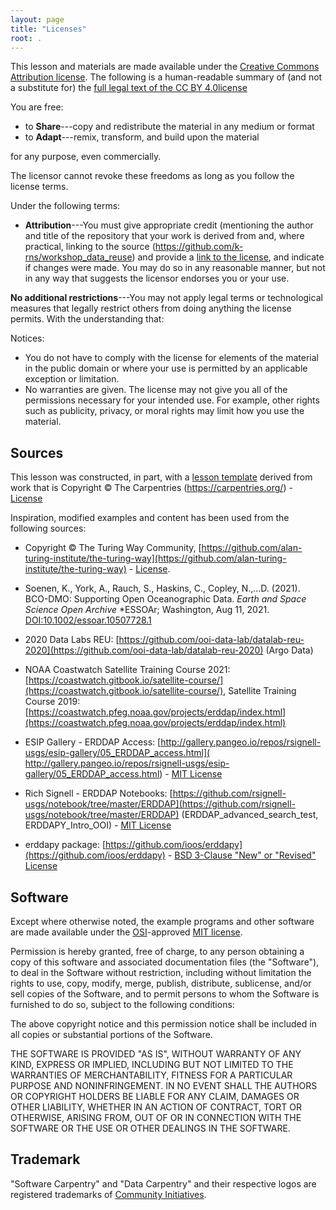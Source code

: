 ```yaml
---
layout: page
title: "Licenses"
root: .
---
```

This lesson and materials are made available under the [Creative Commons Attribution
license][cc-by-human]. The following is a human-readable summary of (and not a substitute for) the [full legal text of the CC BY 4.0license][cc-by-legal]

You are free:
* to **Share**---copy and redistribute the material in any medium or format
* to **Adapt**---remix, transform, and build upon the material

for any purpose, even commercially.

The licensor cannot revoke these freedoms as long as you follow the license terms.

Under the following terms:

* **Attribution**---You must give appropriate credit (mentioning the author and title of the repository that your work is derived  from and, where practical, linking to the source  (https://github.com/k-rns/workshop_data_reuse) and  provide a [link to the   license][cc-by-human], and indicate if changes were made. You may do so in any reasonable manner, but not in any way that suggests the licensor endorses you or your use.

**No additional restrictions**---You may not apply legal terms or technological measures that legally restrict others from doing anything the license permits.  With the understanding that:

Notices:

* You do not have to comply with the license for elements of the material in the public domain or where your use is permitted by an applicable exception or limitation.
* No warranties are given. The license may not give you all of the  permissions necessary for your intended use. For example, other   rights such as publicity, privacy, or moral rights may limit how you   use the material.


## Sources
This lesson was constructed, in part, with a [lesson template](https://github.com/carpentries/styles) derived from work that is Copyright © The Carpentries (https://carpentries.org/) -  [License](https://github.com/carpentries/styles/blob/gh-pages/LICENSE.md)


Inspiration, modified examples and content has been used from the following sources: 

* Copyright © The Turing Way Community, [https://github.com/alan-turing-institute/the-turing-way](https://github.com/alan-turing-institute/the-turing-way) - [License](https://creativecommons.org/licenses/by/4.0/).

* Soenen, K., York, A., Rauch, S., Haskins, C., Copley, N.,...D. (2021). BCO-DMO: Supporting Open Oceanographic Data. *Earth and Space Science Open Archive* *ESSOAr; Washington, Aug 11, 2021. [DOI:10.1002/essoar.10507728.1](https://www.essoar.org/doi/10.1002/essoar.10507728.1)

* 2020 Data Labs REU: [https://github.com/ooi-data-lab/datalab-reu-2020](https://github.com/ooi-data-lab/datalab-reu-2020) (Argo Data)

* NOAA Coastwatch Satellite Training Course 2021: [https://coastwatch.gitbook.io/satellite-course/](https://coastwatch.gitbook.io/satellite-course/), Satellite Training Course 2019: [https://coastwatch.pfeg.noaa.gov/projects/erddap/index.html](https://coastwatch.pfeg.noaa.gov/projects/erddap/index.html)

* ESIP Gallery -  ERDDAP Access: [http://gallery.pangeo.io/repos/rsignell-usgs/esip-gallery/05_ERDDAP_access.html]( http://gallery.pangeo.io/repos/rsignell-usgs/esip-gallery/05_ERDDAP_access.html) - [MIT License](https://github.com/rsignell-usgs/esip-gallery/blob/master/LICENSE)

* Rich Signell - ERDDAP Notebooks: [https://github.com/rsignell-usgs/notebook/tree/master/ERDDAP](https://github.com/rsignell-usgs/notebook/tree/master/ERDDAP) (ERDDAP_advanced_search_test, ERDDAPY_Intro_OOI) - [MIT License](https://github.com/rsignell-usgs/esip-gallery/blob/master/LICENSE)

* erddapy package: [https://github.com/ioos/erddapy](https://github.com/ioos/erddapy) - [BSD 3-Clause "New" or "Revised" License](https://github.com/ioos/erddapy/blob/main/LICENSE.txt)



## Software

Except where otherwise noted, the example programs and other software are made available under the
[OSI][osi]-approved
[MIT license][mit-license].

Permission is hereby granted, free of charge, to any person obtaining a copy of this software and associated documentation files (the "Software"), to deal in the Software without restriction, including without limitation the rights to use, copy, modify, merge, publish,
distribute, sublicense, and/or sell copies of the Software, and to permit persons to whom the Software is furnished to do so, subject to the following conditions:

The above copyright notice and this permission notice shall be included in all copies or substantial portions of the Software.

THE SOFTWARE IS PROVIDED "AS IS", WITHOUT WARRANTY OF ANY KIND, EXPRESS OR IMPLIED, INCLUDING BUT NOT LIMITED TO THE WARRANTIES OF MERCHANTABILITY, FITNESS FOR A PARTICULAR PURPOSE AND NONINFRINGEMENT. IN NO EVENT SHALL THE AUTHORS OR COPYRIGHT HOLDERS BE LIABLE FOR ANY CLAIM, DAMAGES OR OTHER LIABILITY, WHETHER IN AN ACTION OF CONTRACT, TORT OR OTHERWISE, ARISING FROM, OUT OF OR IN CONNECTION WITH THE SOFTWARE OR THE USE OR OTHER DEALINGS IN THE SOFTWARE.

## Trademark

"Software Carpentry" and "Data Carpentry" and their respective logos
are registered trademarks of [Community Initiatives][CI].

[cc-by-human]: https://creativecommons.org/licenses/by/4.0/
[cc-by-legal]: https://creativecommons.org/licenses/by/4.0/legalcode
[mit-license]: https://opensource.org/licenses/mit-license.html
[ci]: http://communityin.org/
[osi]: https://opensource.org
